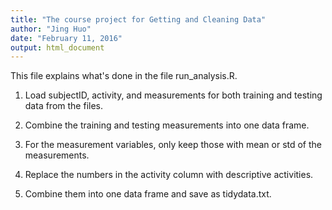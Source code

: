 ```yaml
---
title: "The course project for Getting and Cleaning Data"
author: "Jing Huo"
date: "February 11, 2016"
output: html_document
---
```


This file explains what's done in the file run_analysis.R.

1. Load subjectID, activity, and measurements for both training and testing data from the files.

2. Combine the training and testing measurements into one data frame.

3. For the measurement variables, only keep those with mean or std of the measurements.

4. Replace the numbers in the activity column with descriptive activities.

5. Combine them into one data frame and save as tidydata.txt.
